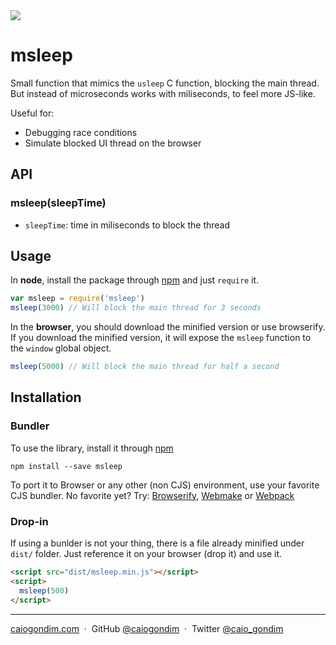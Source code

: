 <img src="http://rawgit.com/caiogondim/msleep/master/img/logo.svg">

# msleep

Small function that mimics the `usleep` C function, blocking the main thread.
But instead of microseconds works with miliseconds, to feel more JS-like.

Useful for:
- Debugging race conditions
- Simulate blocked UI thread on the browser

## API

### msleep(sleepTime)

- `sleepTime`: time in miliseconds to block the thread

## Usage

In **node**, install the package through [npm](https://www.npmjs.com/package/msleep) and just `require` it.
```js
var msleep = require('msleep')
msleep(3000) // Will block the main thread for 3 seconds
```

In the **browser**, you should download the minified version or use browserify.
If you download the minified version, it will expose the `msleep` function to
the `window` global object.
```js
msleep(5000) // Will block the main thread for half a second
```

## Installation

### Bundler

To use the library, install it through [npm](https://npmjs.com)

```shell
npm install --save msleep
```

To port it to Browser or any other (non CJS) environment, use your favorite CJS
bundler. No favorite yet? Try: [Browserify](http://browserify.org/),
[Webmake](https://github.com/medikoo/modules-webmake) or
[Webpack](http://webpack.github.io/)

### Drop-in

If using a bunlder is not your thing, there is a file already minified under
`dist/` folder. Just reference it on your browser (drop it) and use it.

```html
<script src="dist/msleep.min.js"></script>
<script>
  msleep(500)
</script>
```

---

[caiogondim.com](https://caiogondim.com) &nbsp;&middot;&nbsp;
GitHub [@caiogondim](https://github.com/caiogondim) &nbsp;&middot;&nbsp;
Twitter [@caio_gondim](https://twitter.com/caio_gondim)
